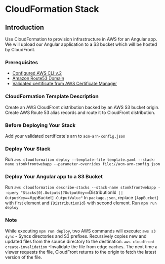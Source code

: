 # CloudFormation Stack

## Introduction
Use CloudFormation to provision infrastructure in AWS for an Angular app. We will upload our Angular application to a S3 bucket which will be hosted by CloudFront. 

### Prerequisites
* [Configured AWS CLI v.2](https://docs.aws.amazon.com/cli/latest/userguide/install-cliv2.html)
* [Amazon Route53 Domain](https://docs.aws.amazon.com/Route53/latest/DeveloperGuide/domain-register.html) 
* [Validated certificate from AWS Certificate Manager](https://docs.aws.amazon.com/acm/latest/userguide/gs-acm-request-public.html) 

### CloudFormation Template Description
Create an AWS CloudFront distribution backed by an AWS S3 bucket origin. 
Create AWS Route 53 alias records and route it to CloudFront distribution.

### Before Deploying Your Stack
Add your validated certificate's arn to `acm-arn-config.json`

### Deploy Your Stack 
Run `aws cloudformation deploy --template-file template.yaml --stack-name stonkfrontwebapp --parameter-overrides file://acm-arn-config.json`

### Deploy Your Angular app to a S3 Bucket
Run `aws cloudformation describe-stacks --stack-name stonkfrontwebapp --query "Stacks[0].Outputs[?OutputKey==`DistributionId` || OutputKey==`AppBucket`].OutputValue"`
In `package.json`, replace `{AppBucket}` with first element and `{DistributionId}` with second element. 
Run `npm run deploy`

### Note
While executing `npm run deploy`, two AWS commands will execute:
`aws s3 sync` - Syncs directories and S3 prefixes. Recursively copies new and updated files from the source directory to the destination. 
`aws cloudfront create-invalidation` -Invalidate the file from edge caches. The next time a viewer requests the file, CloudFront returns to the origin to fetch the latest version of the file.  
